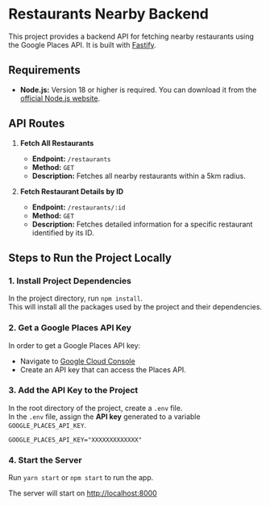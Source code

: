 # Restaurants Nearby Backend

This project provides a backend API for fetching nearby restaurants using the Google Places API. It is built with [Fastify](https://www.fastify.io/).

## Requirements

- **Node.js:** Version 18 or higher is required. You can download it from the [official Node.js website](https://nodejs.org/).


## API Routes

1. **Fetch All Restaurants**
    - **Endpoint:** `/restaurants`
    - **Method:** `GET`
    - **Description:** Fetches all nearby restaurants within a 5km radius.

2. **Fetch Restaurant Details by ID**
    - **Endpoint:** `/restaurants/:id`
    - **Method:** `GET`
    - **Description:** Fetches detailed information for a specific restaurant identified by its ID.


## Steps to Run the Project Locally

### 1. Install Project Dependencies

In the project directory, run `npm install`.\
This will install all the packages used by the project and their dependencies.

### 2. Get a Google Places API Key

In order to get a Google Places API key:

- Navigate to [Google Cloud Console](https://console.cloud.google.com/)
- Create an API key that can access the Places API.

### 3. Add the API Key to the Project

In the root directory of the project, create a `.env` file.\
In the `.env` file, assign the **API key** generated to a variable `GOOGLE_PLACES_API_KEY`.

```env
GOOGLE_PLACES_API_KEY="XXXXXXXXXXXXX"
```

### 4. Start the Server

Run `yarn start` or `npm start` to run the app.

The server will start on [http://localhost:8000](http://localhost:8000)

